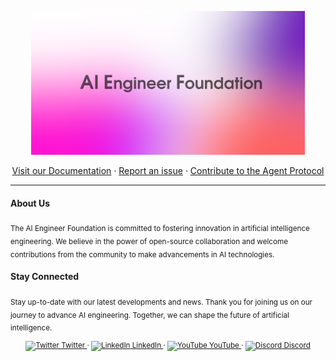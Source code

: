 <p align="center">
  <a href="https://agentprotocol.ai/">
    <img src="https://raw.githubusercontent.com/AI-Engineer-Foundation/.github/main/profile_banner.png" alt="AIEF Github Profile Banner" height="230">
  </a>
</p>

<p align="center">
  <a href="https://agentprotocol.ai">Visit our Documentation</a>
  ·
  <a href="https://github.com/AI-Engineer-Foundation/agent-protocol/issues/new/choose">Report an issue</a>
  ·
  <a href="https://agentprotocol.ai/contributing/guide">Contribute to the Agent Protocol</a>
</p>

---

#### About Us

<sub> The AI Engineer Foundation is committed to fostering innovation in artificial intelligence engineering. We believe in the power of open-source collaboration and welcome contributions from the community to make advancements in AI technologies. </sub>

#### Stay Connected

<sub>Stay up-to-date with our latest developments and news. Thank you for joining us on our journey to advance AI engineering. Together, we can shape the future of artificial intelligence.</sub>

<sub>
  <p align="center">
    <a href="https://twitter.com/aiengfoundation">
          <img src="https://raw.githubusercontent.com/dheereshagrwal/colored-icons/master/svg/twitter.svg" alt="Twitter" height="12px"> Twitter
    </a>
    ·
    <a href="https://www.linkedin.com/company/ai-eng-foundation/">
          <img src="https://raw.githubusercontent.com/dheereshagrwal/colored-icons/master/svg/linkedin.svg" alt="LinkedIn" height="12px">
      LinkedIn
    </a>
    ·
    <a href="https://www.youtube.com/@AIEngFoundation">
          <img src="https://raw.githubusercontent.com/dheereshagrwal/colored-icons/master/svg/youtube.svg" alt="YouTube" height="12px">
      YouTube
    </a>
    ·
    <a href="https://discord.gg/3zcNWTucwn">
          <img src="https://raw.githubusercontent.com/dheereshagrwal/colored-icons/master/svg/discord.svg" alt="Discord" height="12px">
          Discord
      </div>
    </a>
  </p>
</sub>

